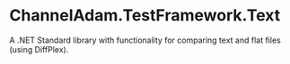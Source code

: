 # ChannelAdam.TestFramework.Text
A .NET Standard library with functionality for comparing text and flat files (using DiffPlex).
